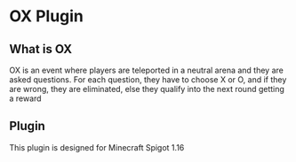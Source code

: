 # OX Plugin

## What is OX
OX is an event where players are teleported in a neutral arena and they are asked questions. For each question, they have to choose X or O, and if they are wrong, they are eliminated, else they qualify into the next round getting a reward

## Plugin
This plugin is designed for Minecraft Spigot 1.16
